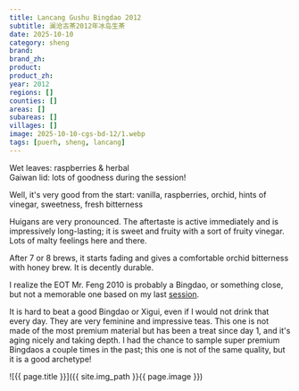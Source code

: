 ```yaml
---
title: Lancang Gushu Bingdao 2012
subtitle: 澜沧古茶2012年冰岛生茶
date: 2025-10-10
category: sheng
brand: 
brand_zh: 
product: 
product_zh: 
year: 2012
regions: []
counties: []
areas: []
subareas: []
villages: []
image: 2025-10-10-cgs-bd-12/1.webp
tags: [puerh, sheng, lancang]
---
```


Wet leaves: raspberries & herbal\
Gaiwan lid: lots of goodness during the session!

Well, it's very good from the start: vanilla, raspberries, orchid, hints of vinegar, sweetness, fresh bitterness

Huigans are very pronounced. The aftertaste is active immediately and is impressively long-lasting; it is sweet and fruity with a sort of fruity vinegar. Lots of malty feelings here and there.

After 7 or 8 brews, it starts fading and gives a comfortable orchid bitterness with honey brew. It is decently durable.

I realize the EOT Mr. Feng 2010 is probably a Bingdao, or something close, but not a memorable one based on my last [session](https://fdrx.github.io/sheng/2025/09/17/mrf-sr-10.html).

It is hard to beat a good Bingdao or Xigui, even if I would not drink that every day. They are very feminine and impressive teas. This one is not made of the most premium material but has been a treat since day 1, and it's aging nicely and taking depth. I had the chance to sample super premium Bingdaos a couple times in the past; this one is not of the same quality, but it is a good archetype!

![{{ page.title }}]({{ site.img_path }}{{ page.image }})

